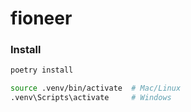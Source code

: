 # fioneer

### Install

```bash
poetry install

source .venv/bin/activate  # Mac/Linux
.venv\Scripts\activate     # Windows
```

